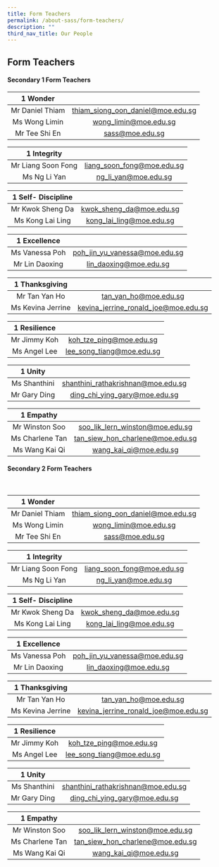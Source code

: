 ```yaml
---
title: Form Teachers
permalink: /about-sass/form-teachers/
description: ""
third_nav_title: Our People
---
```

## Form Teachers

#### Secondary 1 Form Teachers

| 1 Wonder  |  |
|:---:|:---:|
| Mr Daniel Thiam | thiam_siong_oon_daniel@moe.edu.sg |
| Ms Wong Limin | wong_limin@moe.edu.sg |
| Mr Tee Shi En | sass@moe.edu.sg |

| 1 Integrity |  |
|:---:|:---:|
| Mr Liang Soon Fong | liang_soon_fong@moe.edu.sg |
| Ms Ng Li Yan | ng_li_yan@moe.edu.sg |

| 1 Self- Discipline  |  |
|:---:|:---:|
| Mr Kwok Sheng Da | kwok_sheng_da@moe.edu.sg
| Ms Kong Lai Ling | kong_lai_ling@moe.edu.sg


| 1 Excellence |  |
|:---:|:---:|
| Ms Vanessa Poh | poh_jin_yu_vanessa@moe.edu.sg
| Mr Lin Daoxing | lin_daoxing@moe.edu.sg

| 1 Thanksgiving  |  |
|:---:|:---:|
| Mr Tan Yan Ho | tan_yan_ho@moe.edu.sg
| Ms Kevina Jerrine | kevina_jerrine_ronald_joe@moe.edu.sg


| 1 Resilience |  |
|:---:|:---:|
| Mr Jimmy Koh | koh_tze_ping@moe.edu.sg
| Ms Angel Lee | lee_song_tiang@moe.edu.sg

| 1 Unity |  |
|:---:|:---:|
| Ms Shanthini | shanthini_rathakrishnan@moe.edu.sg
| Mr Gary Ding | ding_chi_ying_gary@moe.edu.sg

| 1 Empathy  |  |
|:---:|:---:|
| Mr Winston Soo | soo_lik_lern_winston@moe.edu.sg
| Ms Charlene Tan|tan_siew_hon_charlene@moe.edu.sg
| Ms Wang Kai Qi | wang_kai_qi@moe.edu.sg

#### Secondary 2 Form Teachers
<br>

| 1 Wonder  |  |
|:---:|:---:|
| Mr Daniel Thiam | thiam_siong_oon_daniel@moe.edu.sg
| Ms Wong Limin | wong_limin@moe.edu.sg 
| Mr Tee Shi En | sass@moe.edu.sg

| 1 Integrity |  |
|:---:|:---:|
| Mr Liang Soon Fong | liang_soon_fong@moe.edu.sg
| Ms Ng Li Yan | ng_li_yan@moe.edu.sg

| 1 Self- Discipline  |  |
|:---:|:---:|
| Mr Kwok Sheng Da | kwok_sheng_da@moe.edu.sg
| Ms Kong Lai Ling | kong_lai_ling@moe.edu.sg


| 1 Excellence |  |
|:---:|:---:|
| Ms Vanessa Poh | poh_jin_yu_vanessa@moe.edu.sg
| Mr Lin Daoxing | lin_daoxing@moe.edu.sg

| 1 Thanksgiving  |  |
|:---:|:---:|
| Mr Tan Yan Ho | tan_yan_ho@moe.edu.sg
| Ms Kevina Jerrine | kevina_jerrine_ronald_joe@moe.edu.sg


| 1 Resilience |  |
|:---:|:---:|
| Mr Jimmy Koh | koh_tze_ping@moe.edu.sg
| Ms Angel Lee | lee_song_tiang@moe.edu.sg

| 1 Unity |  |
|:---:|:---:|
| Ms Shanthini | shanthini_rathakrishnan@moe.edu.sg
| Mr Gary Ding | ding_chi_ying_gary@moe.edu.sg

| 1 Empathy  |  |
|:---:|:---:|
| Mr Winston Soo | soo_lik_lern_winston@moe.edu.sg
| Ms Charlene Tan|tan_siew_hon_charlene@moe.edu.sg
| Ms Wang Kai Qi | wang_kai_qi@moe.edu.sg